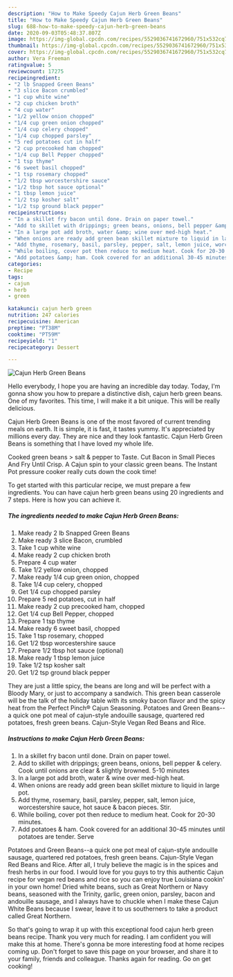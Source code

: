 ```yaml
---
description: "How to Make Speedy Cajun Herb Green Beans"
title: "How to Make Speedy Cajun Herb Green Beans"
slug: 688-how-to-make-speedy-cajun-herb-green-beans
date: 2020-09-03T05:48:37.807Z
image: https://img-global.cpcdn.com/recipes/5529036741672960/751x532cq70/cajun-herb-green-beans-recipe-main-photo.jpg
thumbnail: https://img-global.cpcdn.com/recipes/5529036741672960/751x532cq70/cajun-herb-green-beans-recipe-main-photo.jpg
cover: https://img-global.cpcdn.com/recipes/5529036741672960/751x532cq70/cajun-herb-green-beans-recipe-main-photo.jpg
author: Vera Freeman
ratingvalue: 5
reviewcount: 17275
recipeingredient:
- "2 lb Snapped Green Beans"
- "3 slice Bacon crumbled"
- "1 cup white wine"
- "2 cup chicken broth"
- "4 cup water"
- "1/2 yellow onion chopped"
- "1/4 cup green onion chopped"
- "1/4 cup celery chopped"
- "1/4 cup chopped parsley"
- "5 red potatoes cut in half"
- "2 cup precooked ham chopped"
- "1/4 cup Bell Pepper chopped"
- "1 tsp thyme"
- "6 sweet basil chopped"
- "1 tsp rosemary chopped"
- "1/2 tbsp worcestershire sauce"
- "1/2 tbsp hot sauce optional"
- "1 tbsp lemon juice"
- "1/2 tsp kosher salt"
- "1/2 tsp ground black pepper"
recipeinstructions:
- "In a skillet fry bacon until done. Drain on paper towel."
- "Add to skillet with drippings; green beans, onions, bell pepper &amp; celery. Cook until onions are clear &amp; slightly browned. 5-10 minutes"
- "In a large pot add broth, water &amp; wine over med-high heat."
- "When onions are ready add green bean skillet mixture to liquid in large pot."
- "Add thyme, rosemary, basil, parsley, pepper, salt, lemon juice, worcestershire sauce, hot sauce &amp; bacon pieces. Stir."
- "While boiling, cover pot then reduce to medium heat. Cook for 20-30 minutes."
- "Add potatoes &amp; ham. Cook covered for an additional 30-45 minutes until potatoes are tender. Serve"
categories:
- Recipe
tags:
- cajun
- herb
- green

katakunci: cajun herb green 
nutrition: 247 calories
recipecuisine: American
preptime: "PT38M"
cooktime: "PT59M"
recipeyield: "1"
recipecategory: Dessert

---
```



![Cajun Herb Green Beans](https://img-global.cpcdn.com/recipes/5529036741672960/751x532cq70/cajun-herb-green-beans-recipe-main-photo.jpg)

Hello everybody, I hope you are having an incredible day today. Today, I'm gonna show you how to prepare a distinctive dish, cajun herb green beans. One of my favorites. This time, I will make it a bit unique. This will be really delicious.

Cajun Herb Green Beans is one of the most favored of current trending meals on earth. It is simple, it is fast, it tastes yummy. It's appreciated by millions every day. They are nice and they look fantastic. Cajun Herb Green Beans is something that I have loved my whole life.

Cooked green beans &gt; salt &amp; pepper to Taste. Cut Bacon in Small Pieces And Fry Until Crisp. A Cajun spin to your classic green beans. The Instant Pot pressure cooker really cuts down the cook time!


To get started with this particular recipe, we must prepare a few ingredients. You can have cajun herb green beans using 20 ingredients and 7 steps. Here is how you can achieve it.

<!--inarticleads1-->

##### The ingredients needed to make Cajun Herb Green Beans:

1. Make ready 2 lb Snapped Green Beans
1. Make ready 3 slice Bacon, crumbled
1. Take 1 cup white wine
1. Make ready 2 cup chicken broth
1. Prepare 4 cup water
1. Take 1/2 yellow onion, chopped
1. Make ready 1/4 cup green onion, chopped
1. Take 1/4 cup celery, chopped
1. Get 1/4 cup chopped parsley
1. Prepare 5 red potatoes, cut in half
1. Make ready 2 cup precooked ham, chopped
1. Get 1/4 cup Bell Pepper, chopped
1. Prepare 1 tsp thyme
1. Make ready 6 sweet basil, chopped
1. Take 1 tsp rosemary, chopped
1. Get 1/2 tbsp worcestershire sauce
1. Prepare 1/2 tbsp hot sauce (optional)
1. Make ready 1 tbsp lemon juice
1. Take 1/2 tsp kosher salt
1. Get 1/2 tsp ground black pepper


They are just a little spicy, the beans are long and will be perfect with a Bloody Mary, or just to accompany a sandwich. This green bean casserole will be the talk of the holiday table with its smoky bacon flavor and the spicy heat from the Perfect Pinch® Cajun Seasoning. Potatoes and Green Beans--a quick one pot meal of cajun-style andouille sausage, quartered red potatoes, fresh green beans. Cajun-Style Vegan Red Beans and Rice. 

<!--inarticleads2-->

##### Instructions to make Cajun Herb Green Beans:

1. In a skillet fry bacon until done. Drain on paper towel.
1. Add to skillet with drippings; green beans, onions, bell pepper &amp; celery. Cook until onions are clear &amp; slightly browned. 5-10 minutes
1. In a large pot add broth, water &amp; wine over med-high heat.
1. When onions are ready add green bean skillet mixture to liquid in large pot.
1. Add thyme, rosemary, basil, parsley, pepper, salt, lemon juice, worcestershire sauce, hot sauce &amp; bacon pieces. Stir.
1. While boiling, cover pot then reduce to medium heat. Cook for 20-30 minutes.
1. Add potatoes &amp; ham. Cook covered for an additional 30-45 minutes until potatoes are tender. Serve


Potatoes and Green Beans--a quick one pot meal of cajun-style andouille sausage, quartered red potatoes, fresh green beans. Cajun-Style Vegan Red Beans and Rice. After all, I truly believe the magic is in the spices and fresh herbs in our food. I would love for you guys to try this authentic Cajun recipe for vegan red beans and rice so you can enjoy true Louisiana cookin&#39; in your own home! Dried white beans, such as Great Northern or Navy beans, seasoned with the Trinity, garlic, green onion, parsley, bacon and andouille sausage, and I always have to chuckle when I make these Cajun White Beans because I swear, leave it to us southerners to take a product called Great Northern. 

So that's going to wrap it up with this exceptional food cajun herb green beans recipe. Thank you very much for reading. I am confident you will make this at home. There's gonna be more interesting food at home recipes coming up. Don't forget to save this page on your browser, and share it to your family, friends and colleague. Thanks again for reading. Go on get cooking!
